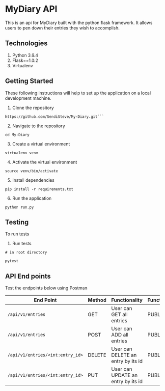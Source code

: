 # MyDiary API
This is an api for MyDiary built with the python flask framework. It allows users to pen down their entries they wish to accomplish.

## Technologies
1. Python 3.6.4
2. Flask==1.0.2
3. Virtualenv

## Getting Started
These following instructions will help to set up the application on a local development machine.

1. Clone the repository
```
https://github.com/SendiSteve/My-Diary.git```
```

2. Navigate to the repository
```
cd My-Diary
``` 

3. Create a virtual environment
```
virtualenv venv
```

4. Activate the virtual environment
```
source venv/bin/activate
```

5. Install dependencies
```
pip install -r requirements.txt
```

6. Run the application 
```
python run.py 
```

## Testing
To run tests 
1. Run tests
```
# in root directory

pytest
```

## API End points

Test the endpoints below using Postman


| End Point                      | Method        |   Functionality               |   Functionality  |
| -----------------------------  | ------------- | -------------------------     | ---------------- |    
| `/api/v1/entries`           |  GET       | User can GET all entries      | PUBLIC          |
| `/api/v1/entries`           |  POST       | User can ADD all entries      | PUBLIC          |
| `/api/v1/entries/<int:entry_id>`| DELETE | User can DELETE an entry by its id  | PUBLIC         |
| `/api/v1/entries/<int:entry_id>`| PUT    | User can UPDATE an entry by its id  | PUBLIC          |
